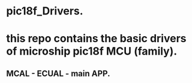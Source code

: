 # pic18f_Drivers.
# this repo contains the basic drivers of microship pic18f MCU (family). 
## MCAL - ECUAL - main APP.
